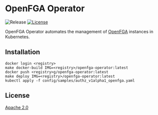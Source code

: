 # OpenFGA Operator

![Release](https://img.shields.io/badge/version-v1alpha1-greem)
[![License](https://img.shields.io/badge/License-Apache%202.0-blue.svg)](https://opensource.org/licenses/Apache-2.0)

OpenFGA Operator automates the management of [OpenFGA](https://openfga.dev/) instances in Kubernetes.

## Installation

```shell
docker login <registry>
make docker-build IMG=<registry>/openfga-operator:latest
docker push <registry>g/openfga-operator:latest
make deploy IMG=<registry>/openfga-operator:latest
kubectl apply -f config/samples/authz_v1alpha1_openfga.yaml
```

## License

[Apache 2.0](/LICENSE)
